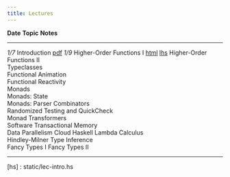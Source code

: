 ```yaml
---
title: Lectures
---
```

     
    
**Date**     **Topic**                                          **Notes**
--------     ----------------------------------------------     --------------
   *1/7*     Introduction                                       [pdf][lec1] 
   *1/9*     Higher-Order Functions I                           [html][lec2] [lhs][lhs2]
             Higher-Order Functions II                          
             Typeclasses                                        
             Functional Animation                               
             Functional Reactivity                              
             Monads                                             
             Monads: State                                      
             Monads: Parser Combinators                         
             Randomized Testing and QuickCheck                  
             Monad Transformers                                 
             Software Transactional Memory                      
             Data Parallelism
             Cloud Haskell
             Lambda Calculus                                    
             Hindley-Milner Type Inference                      
             Fancy Types I
             Fancy Types II
 
----------------------------------------------------------------------------------

[lec1]: static/lec-intro.pdf
[hs]  : static/lec-intro.hs

[lec2]: lectures/higher-order-1.html
[lhs2]: lectures/higher-order-1.lhs








